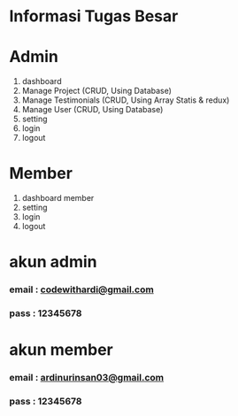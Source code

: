 # Informasi Tugas Besar

# Admin
1. dashboard
2. Manage Project (CRUD, Using Database)
3. Manage Testimonials (CRUD, Using Array Statis & redux)
4. Manage User (CRUD, Using Database)
5. setting
6. login
7. logout

# Member
1. dashboard member
2. setting
3. login
4. logout

# akun admin
### email : codewithardi@gmail.com
### pass  : 12345678


# akun member
### email : ardinurinsan03@gmail.com
### pass  : 12345678

